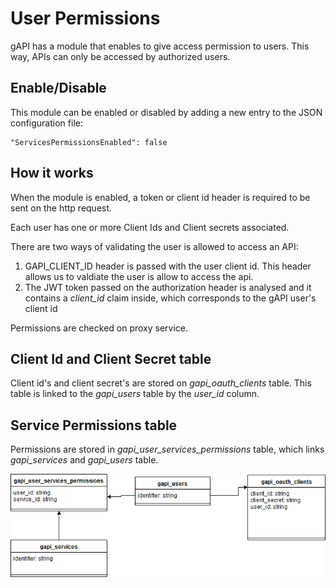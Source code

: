 # User Permissions

gAPI has a module that enables to give access permission to users. This way, APIs can only be accessed by authorized users.

## Enable/Disable

This module can be enabled or disabled by adding a new entry to the JSON configuration file:

```
"ServicesPermissionsEnabled": false
```

## How it works

When the module is enabled, a token or client id header is required to be sent on the http request.

Each user has one or more Client Ids and Client secrets associated.

There are two ways of validating the user is allowed to access an API:

1. GAPI_CLIENT_ID header is passed with the user client id. This header allows us to valdiate the user is allow to access the api.
2. The JWT token passed on the authorization header is analysed and it contains a _client_id_ claim inside, which corresponds to the gAPI user's client id

Permissions are checked on proxy service.

## Client Id and Client Secret table

Client id's and client secret's are stored on _gapi_oauth_clients_ table.
This table is linked to the _gapi_users_ table by the _user_id_ column.

## Service Permissions table

Permissions are stored in _gapi_user_services_permissions_ table, which links _gapi_services_ and _gapi_users_ table.

![Permissions](./imgs/permissions_tables.png "Permissions")
